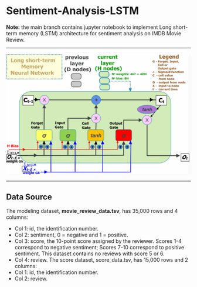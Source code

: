 # Sentiment-Analysis-LSTM

**Note:** the main branch contains jupyter notebook to implement Long short-term memory (LSTM) architecture for sentiment analysis on IMDB Movie Review.

***

<img src="https://github.com/zixi-liu/Sentiment-Analysis-LSTM/blob/main/img/LSTM-Backbone.png" alt="LSTM"/>

***

## Data Source

The modeling dataset, **movie_review_data.tsv**, has 35,000 rows and 4 columns:
- Col 1: id, the identification number.
- Col 2: sentiment, 0 = negative and 1 = positive.
- Col 3: score, the 10-point score assigned by the reviewer. Scores 1-4 correspond to negative sentiment; Scores 7-10 correspond to positive sentiment. This dataset contains
no reviews with score 5 or 6.
- Col 4: review.
The score dataset, score_data.tsv, has 15,000 rows and 2 columns:
- Col 1: id, the identification number.
- Col 2: review.

